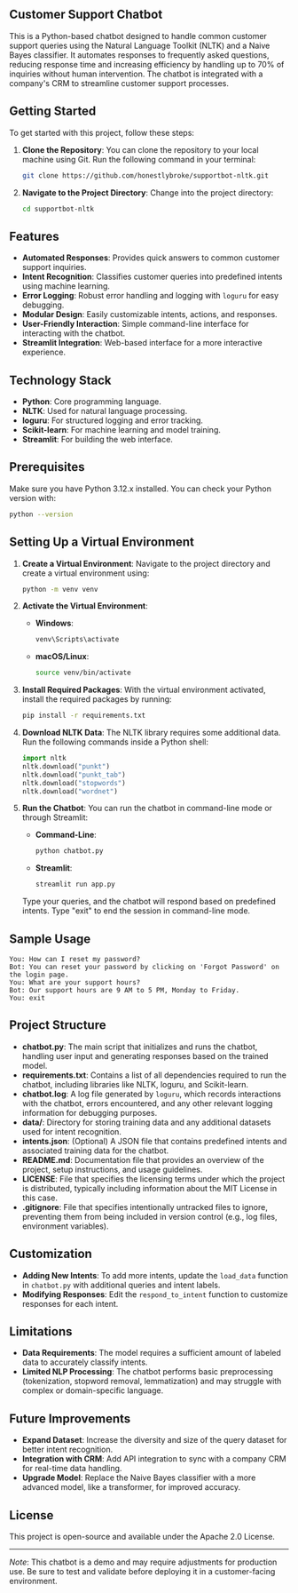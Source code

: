 ## Customer Support Chatbot

This is a Python-based chatbot designed to handle common customer support queries using the Natural Language Toolkit (NLTK) and a Naive Bayes classifier. It automates responses to frequently asked questions, reducing response time and increasing efficiency by handling up to 70% of inquiries without human intervention. The chatbot is integrated with a company's CRM to streamline customer support processes.

## Getting Started

To get started with this project, follow these steps:

1. **Clone the Repository**:
   You can clone the repository to your local machine using Git. Run the following command in your terminal:
   ```bash
   git clone https://github.com/honestlybroke/supportbot-nltk.git
   ```

2. **Navigate to the Project Directory**:
   Change into the project directory:
   ```bash
   cd supportbot-nltk
   ```

## Features
- **Automated Responses**: Provides quick answers to common customer support inquiries.
- **Intent Recognition**: Classifies customer queries into predefined intents using machine learning.
- **Error Logging**: Robust error handling and logging with `loguru` for easy debugging.
- **Modular Design**: Easily customizable intents, actions, and responses.
- **User-Friendly Interaction**: Simple command-line interface for interacting with the chatbot.
- **Streamlit Integration**: Web-based interface for a more interactive experience.

## Technology Stack
- **Python**: Core programming language.
- **NLTK**: Used for natural language processing.
- **loguru**: For structured logging and error tracking.
- **Scikit-learn**: For machine learning and model training.
- **Streamlit**: For building the web interface.

## Prerequisites
Make sure you have Python 3.12.x installed. You can check your Python version with:
```bash
python --version
```

## Setting Up a Virtual Environment

1. **Create a Virtual Environment**:
   Navigate to the project directory and create a virtual environment using:
   ```bash
   python -m venv venv
   ```

2. **Activate the Virtual Environment**:
   - **Windows**:
     ```bash
     venv\Scripts\activate
     ```
   - **macOS/Linux**:
     ```bash
     source venv/bin/activate
     ```

3. **Install Required Packages**:
   With the virtual environment activated, install the required packages by running:
   ```bash
   pip install -r requirements.txt
   ```

4. **Download NLTK Data**:
   The NLTK library requires some additional data. Run the following commands inside a Python shell:
   ```python
   import nltk
   nltk.download("punkt")
   nltk.download("punkt_tab")
   nltk.download("stopwords")
   nltk.download("wordnet")
   ```

5. **Run the Chatbot**:
   You can run the chatbot in command-line mode or through Streamlit:
   - **Command-Line**:
     ```bash
     python chatbot.py
     ```
   - **Streamlit**:
     ```bash
     streamlit run app.py
     ```

   Type your queries, and the chatbot will respond based on predefined intents. Type "exit" to end the session in command-line mode.

## Sample Usage
```
You: How can I reset my password?
Bot: You can reset your password by clicking on 'Forgot Password' on the login page.
You: What are your support hours?
Bot: Our support hours are 9 AM to 5 PM, Monday to Friday.
You: exit
```

## Project Structure
- **chatbot.py**: The main script that initializes and runs the chatbot, handling user input and generating responses based on the trained model.
- **requirements.txt**: Contains a list of all dependencies required to run the chatbot, including libraries like NLTK, loguru, and Scikit-learn.
- **chatbot.log**: A log file generated by `loguru`, which records interactions with the chatbot, errors encountered, and any other relevant logging information for debugging purposes.
- **data/**: Directory for storing training data and any additional datasets used for intent recognition.
- **intents.json**: (Optional) A JSON file that contains predefined intents and associated training data for the chatbot.
- **README.md**: Documentation file that provides an overview of the project, setup instructions, and usage guidelines.
- **LICENSE**: File that specifies the licensing terms under which the project is distributed, typically including information about the MIT License in this case.
- **.gitignore**: File that specifies intentionally untracked files to ignore, preventing them from being included in version control (e.g., log files, environment variables).

## Customization
- **Adding New Intents**: To add more intents, update the `load_data` function in `chatbot.py` with additional queries and intent labels.
- **Modifying Responses**: Edit the `respond_to_intent` function to customize responses for each intent.

## Limitations
- **Data Requirements**: The model requires a sufficient amount of labeled data to accurately classify intents.
- **Limited NLP Processing**: The chatbot performs basic preprocessing (tokenization, stopword removal, lemmatization) and may struggle with complex or domain-specific language.

## Future Improvements
- **Expand Dataset**: Increase the diversity and size of the query dataset for better intent recognition.
- **Integration with CRM**: Add API integration to sync with a company CRM for real-time data handling.
- **Upgrade Model**: Replace the Naive Bayes classifier with a more advanced model, like a transformer, for improved accuracy.

## License
This project is open-source and available under the Apache 2.0 License.

---

*Note*: This chatbot is a demo and may require adjustments for production use. Be sure to test and validate before deploying it in a customer-facing environment.
